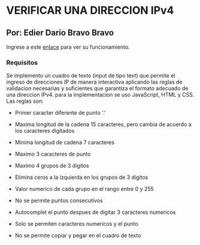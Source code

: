 # VERIFICAR UNA DIRECCION IPv4

## Por: Edier Dario Bravo Bravo

Ingrese a este [enlace](https://edierbra.github.io/Validar-IPv4/) para ver su funcionamiento.

### Requisitos

Se implemento un cuadro de texto (input de tipo text) que permite el ingreso de direcciones IP de manera interactiva aplicando las reglas de validacion necesarias y suficientes que garantiza el formato adecuado de una direccion IPv4. para la implementacion se uso JavaScript, HTML y CSS. Las reglas son:

- Primer caracter diferente de punto '.'

- Maxima longitud de la cadena 15 caracteres, pero cambia de
acuerdo a los caracteres digitados

- Minima longitud de cadena 7 caracteres

- Maximo 3 caracteres de punto

- Maximo 4 grupos de 3 digitos

- Elimina ceros a la izquierda en los grupos de 3 digitos

- Valor numerico de cada grupo en el rango entre 0 y 255

- No se permite puntos consecutivos

- Autocomplet el punto despues de digitar 3 caracteres numericos

- Solo se permiten caracteres numericos y el punto

- No se permite copiar y pegar en el cuadro de texto